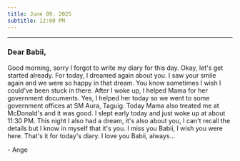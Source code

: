 ```yaml
---
title: June 09, 2025
subtitle: 12:00 PM
---
```

---

### Dear Babii,

Good morning, sorry I forgot to write my diary for this day. Okay, let's get started already. For today, I dreamed again about you. I saw your smile again and we were so happy in that dream. You know sometimes I wish I could've been stuck in there. After I woke up, I helped Mama for her government documents. Yes, I helped her today so we went to some government offices at SM Aura, Taguig. Today Mama also treated me at McDonald's and it was good. I slept early today and just woke up at about 11:30 PM. This night I also had a dream, it's also about you, I can't recall the details but I know in myself that it's you. I miss you Babii, I wish you were here. That's it for today's diary. I love you Babii, always...

\- Ange
